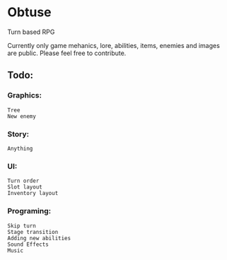 # Obtuse
Turn based RPG

Currently only game mehanics, lore, abilities, items, enemies and images are public. Please feel free to contribute.

## Todo:

### Graphics:
	Tree
	New enemy

### Story:
	Anything

### UI:
	Turn order
	Slot layout
	Inventory layout

### Programing:
	Skip turn
	Stage transition
	Adding new abilities
	Sound Effects
	Music
